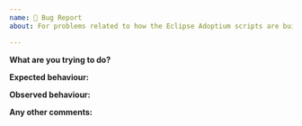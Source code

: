 ```yaml
---
name: 🐛 Bug Report
about: For problems related to how the Eclipse Adoptium scripts are built in Jenkins

---
```


**What are you trying to do?**

**Expected behaviour:**

**Observed behaviour:**

**Any other comments:**
